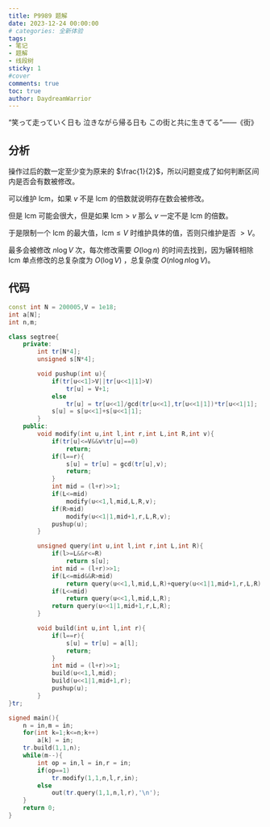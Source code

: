 ```yaml
---
title: P9989 题解
date: 2023-12-24 00:00:00
# categories: 全新体验
tags:
- 笔记
- 题解
- 线段树
sticky: 1
#cover
comments: true
toc: true
author: DaydreamWarrior
---
```


“笑って走っていく日も 泣きながら帰る日も この街と共に生きてる”——《街》

## 分析

操作过后的数一定至少变为原来的 $\frac{1}{2}$，所以问题变成了如何判断区间内是否会有数被修改。

可以维护 $\text{lcm}$，如果 $v$ 不是 $\text{lcm}$ 的倍数就说明存在数会被修改。

但是 $\text{lcm}$ 可能会很大，但是如果 $\text{lcm}>v$ 那么 $v$ 一定不是 $\text{lcm}$ 的倍数。

于是限制一个 $\text{lcm}$ 的最大值，$\text{lcm} \leq V$ 时维护具体的值，否则只维护是否 $> V$。

最多会被修改 $n \log V$ 次，每次修改需要 $O(\log n)$ 的时间去找到，因为辗转相除 $\text{lcm}$ 单点修改的总复杂度为 $O(\log V)$ ，总复杂度 $O(n \log n \log V)$。

## 代码

```cpp
const int N = 200005,V = 1e18;
int a[N];
int n,m;

class segtree{
    private:
        int tr[N*4];
        unsigned s[N*4];

        void pushup(int u){
            if(tr[u<<1]>V||tr[u<<1|1]>V)
                tr[u] = V+1;
            else
                tr[u] = tr[u<<1]/gcd(tr[u<<1],tr[u<<1|1])*tr[u<<1|1];
            s[u] = s[u<<1]+s[u<<1|1];
        }
    public:
        void modify(int u,int l,int r,int L,int R,int v){
            if(tr[u]<=V&&v%tr[u]==0)
                return;
            if(l==r){
                s[u] = tr[u] = gcd(tr[u],v);
                return;
            }
            int mid = (l+r)>>1;
            if(L<=mid)
                modify(u<<1,l,mid,L,R,v);
            if(R>mid)
                modify(u<<1|1,mid+1,r,L,R,v);
            pushup(u);
        }

        unsigned query(int u,int l,int r,int L,int R){
            if(l>=L&&r<=R)
                return s[u];
            int mid = (l+r)>>1;
            if(L<=mid&&R>mid)
                return query(u<<1,l,mid,L,R)+query(u<<1|1,mid+1,r,L,R);
            if(L<=mid)
                return query(u<<1,l,mid,L,R);
            return query(u<<1|1,mid+1,r,L,R);
        }

        void build(int u,int l,int r){
            if(l==r){
                s[u] = tr[u] = a[l];
                return;
            }
            int mid = (l+r)>>1;
            build(u<<1,l,mid);
            build(u<<1|1,mid+1,r);
            pushup(u);
        }
}tr;

signed main(){
    n = in,m = in;
    for(int k=1;k<=n;k++)
        a[k] = in;
    tr.build(1,1,n);
    while(m--){
        int op = in,l = in,r = in;
        if(op==1)
            tr.modify(1,1,n,l,r,in);
        else
            out(tr.query(1,1,n,l,r),'\n');
    }
    return 0;
}
```